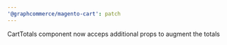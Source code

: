 ```yaml
---
'@graphcommerce/magento-cart': patch
---
```


CartTotals component now acceps additional props to augment the totals
